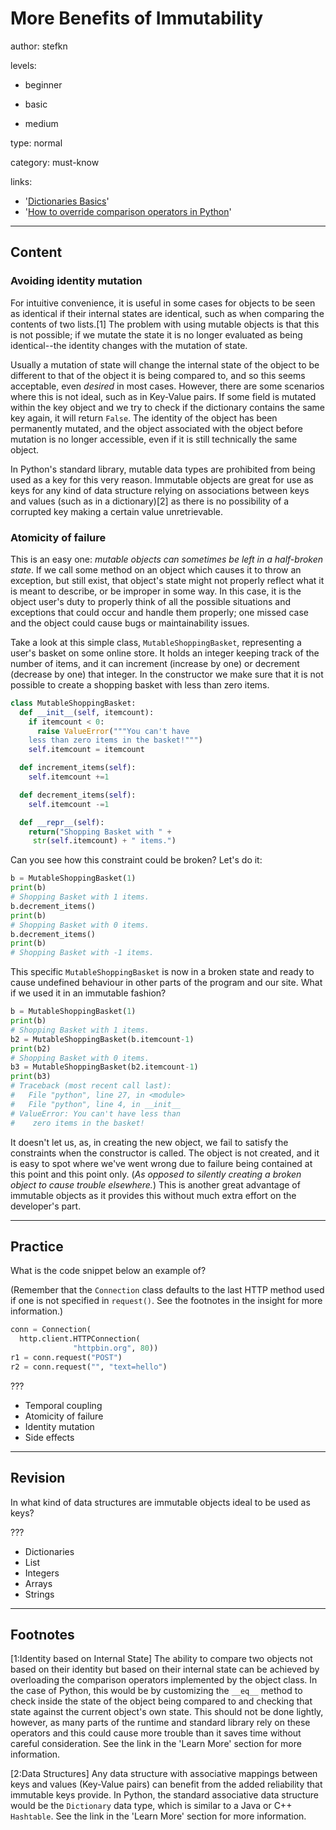 # More Benefits of Immutability
author: stefkn

levels:

  - beginner

  - basic

  - medium

type: normal

category: must-know

links:

  - '[Dictionaries Basics](https://bdhacker.wordpress.com/20)'
  - '[How to override comparison operators in Python](http://jcalderone.livejournal.com/32837.html)'

---
## Content

### Avoiding identity mutation

For intuitive convenience, it is useful in some cases for objects to be seen as identical if their internal states are identical, such as when comparing the contents of two lists.[1] The problem with using mutable objects is that this is not possible; if we mutate the state it is no longer evaluated as being identical--the identity changes with the mutation of state.

Usually a mutation of state will change the internal state of the object to be different to that of the object it is being compared to, and so this seems acceptable, even *desired* in most cases. However, there are some scenarios where this is not ideal, such as in Key-Value pairs. If some field is mutated within the key object and we try to check if the dictionary contains the same key again, it will return `False`. The identity of the object has been permanently mutated, and the object associated with the object before mutation is no longer accessible, even if it is still technically the same object.

In Python's standard library, mutable data types are prohibited from being used as a key for this very reason. Immutable objects are great for use as keys for any kind of data structure relying on associations between keys and values (such as in a dictionary)[2] as there is no possibility of a corrupted key making a certain value unretrievable.

### Atomicity of failure

This is an easy one: *mutable objects can sometimes be left in a half-broken state*. If we call some method on an object which causes it to throw an exception, but still exist, that object's state might not properly reflect what it is meant to describe, or be improper in some way. In this case, it is the object user's duty to properly think of all the possible situations and exceptions that could occur and handle them properly; one missed case and the object could cause bugs or maintainability issues.

Take a look at this simple class, `MutableShoppingBasket`, representing a user's basket on some online store. It holds an integer keeping track of the number of items, and it can increment (increase by one) or decrement (decrease by one) that integer. In the constructor we make sure that it is not possible to create a shopping basket with less than zero items.

```python
class MutableShoppingBasket:
  def __init__(self, itemcount):
    if itemcount < 0:
      raise ValueError("""You can't have
    less than zero items in the basket!""")
    self.itemcount = itemcount

  def increment_items(self):
    self.itemcount +=1

  def decrement_items(self):
    self.itemcount -=1

  def __repr__(self):
    return("Shopping Basket with " +
     str(self.itemcount) + " items.")
```

Can you see how this constraint could be broken? Let's do it:

```python
b = MutableShoppingBasket(1)
print(b)
# Shopping Basket with 1 items.
b.decrement_items()
print(b)
# Shopping Basket with 0 items.
b.decrement_items()
print(b)
# Shopping Basket with -1 items.
```

This specific `MutableShoppingBasket` is now in a broken state and ready to cause undefined behaviour in other parts of the program and our site. What if we used it in an immutable fashion?

```python
b = MutableShoppingBasket(1)
print(b)
# Shopping Basket with 1 items.
b2 = MutableShoppingBasket(b.itemcount-1)
print(b2)
# Shopping Basket with 0 items.
b3 = MutableShoppingBasket(b2.itemcount-1)
print(b3)
# Traceback (most recent call last):
#   File "python", line 27, in <module>
#   File "python", line 4, in __init__
# ValueError: You can't have less than
#    zero items in the basket!
```

It doesn't let us, as, in creating the new object, we fail to satisfy the constraints when the constructor is called. The object is not created, and it is easy to spot where we've went wrong due to failure being contained at this point and this point only. (*As opposed to silently creating a broken object to cause trouble elsewhere.*) This is another great advantage of immutable objects as it provides this without much extra effort on the developer's part.

---
## Practice

What is the code snippet below an example of?

(Remember that the `Connection` class defaults to the last HTTP method used if one is not specified in `request()`. See the footnotes in the insight for more information.)

```python
conn = Connection(
  http.client.HTTPConnection(
              "httpbin.org", 80))
r1 = conn.request("POST")
r2 = conn.request("", "text=hello")
```

???

* Temporal coupling
* Atomicity of failure
* Identity mutation
* Side effects

---
## Revision

In what kind of data structures are immutable objects ideal to be used as keys?

???

* Dictionaries
* List
* Integers
* Arrays
* Strings

---
## Footnotes

[1:Identity based on Internal State]
The ability to compare two objects not based on their identity but based on their internal state can be achieved by overloading the comparison operators implemented by the object class. In the case of Python, this would be by customizing the `__eq__` method to check inside the state of the object being compared to and checking that state against the current object's own state. This should not be done lightly, however, as many parts of the runtime and standard library rely on these operators and this could cause more trouble than it saves time without careful consideration. See the link in the 'Learn More' section for more information.

[2:Data Structures]
Any data structure with associative mappings between keys and values (Key-Value pairs) can benefit from the added reliability that immutable keys provide. In Python, the standard associative data structure would be the `Dictionary` data type, which is similar to a Java or C++ `Hashtable`. See the link in the 'Learn More' section for more information.

